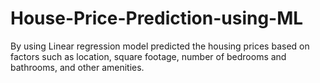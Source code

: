 # House-Price-Prediction-using-ML
By using Linear regression model predicted the housing prices based on factors such as location, square footage, number of bedrooms and bathrooms, and other amenities. 
